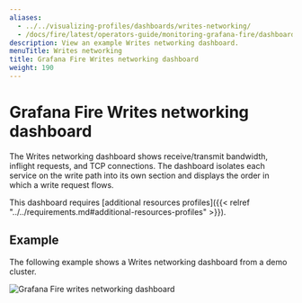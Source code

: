 ```yaml
---
aliases:
  - ../../visualizing-profiles/dashboards/writes-networking/
  - /docs/fire/latest/operators-guide/monitoring-grafana-fire/dashboards/writes-networking/
description: View an example Writes networking dashboard.
menuTitle: Writes networking
title: Grafana Fire Writes networking dashboard
weight: 190
---
```


# Grafana Fire Writes networking dashboard

The Writes networking dashboard shows receive/transmit bandwidth, inflight requests, and TCP connections.
The dashboard isolates each service on the write path into its own section and displays the order in which a write request flows.

This dashboard requires [additional resources profiles]({{< relref "../../requirements.md#additional-resources-profiles" >}}).

## Example

The following example shows a Writes networking dashboard from a demo cluster.

![Grafana Fire writes networking dashboard](fire-writes-networking.png)
